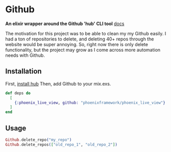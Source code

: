 # Github

**An elixir wrapper around the Github 'hub' CLI tool**
[docs](https://github.com/lokilow/github)


The motivation for this project was to be able to clean my my Github easily.  I had a ton
of repositories to delete, and deleting 40+ repos through the website would be super
annoying.  So, right now there is only delete functionality, but the project may grow as
I come across more automation needs with Github.

## Installation

First, [install hub](https://github.com/github/hub#installation)
Then, add Github to your mix.exs.
```elixir
def deps do
  [
    {:phoenix_live_view, github: "phoenixframework/phoenix_live_view"}
  ]
end
```


## Usage
```elixir
Github.delete_repo("my_repo")
Github.delete_repos(["old_repo_1", "old_repo_2"])
```
